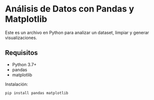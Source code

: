 # Análisis de Datos con Pandas y Matplotlib

Este es un archivo en Python para analizar un dataset, limpiar y generar visualizaciones.

## Requisitos

- Python 3.7+
- pandas
- matplotlib

Instalación:

```bash
pip install pandas matplotlib
